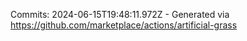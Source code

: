 Commits: 2024-06-15T19:48:11.972Z - Generated via https://github.com/marketplace/actions/artificial-grass
<br>
